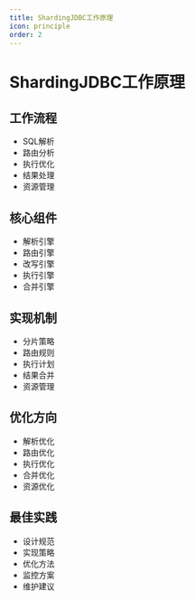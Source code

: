 ```yaml
---
title: ShardingJDBC工作原理
icon: principle
order: 2
---
```


# ShardingJDBC工作原理

## 工作流程
- SQL解析
- 路由分析
- 执行优化
- 结果处理
- 资源管理

## 核心组件
- 解析引擎
- 路由引擎
- 改写引擎
- 执行引擎
- 合并引擎

## 实现机制
- 分片策略
- 路由规则
- 执行计划
- 结果合并
- 资源管理

## 优化方向
- 解析优化
- 路由优化
- 执行优化
- 合并优化
- 资源优化

## 最佳实践
- 设计规范
- 实现策略
- 优化方法
- 监控方案
- 维护建议
